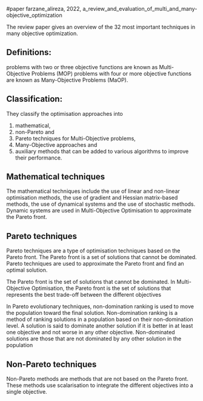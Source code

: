 #paper 
farzane_alireza, 2022, a_review_and_evaluation_of_multi_and_many-objective_optimization


The review paper gives an overview of the 32 most important techniques in many objective optimization.


## Definitions:
problems with two or three objective functions are known as Multi-Objective Problems (MOP)
problems with four or more objective functions are known as Many-Objective Problems (MaOP).


## Classification:
They classify the optimisation approaches into 
1. mathematical, 
2. non-Pareto and 
3. Pareto techniques for Multi-Objective problems, 
4. Many-Objective approaches and 
5. auxiliary methods that can be added to various algorithms to improve their performance.


## Mathematical techniques
The mathematical techniques include the use of linear and non-linear optimisation methods, the use of gradient and Hessian matrix-based methods, the use of dynamical systems and the use of stochastic methods.
Dynamic systems are used in Multi-Objective Optimisation to approximate the Pareto front. 


## Pareto techniques
Pareto techniques are a type of optimisation techniques based on the Pareto front. The Pareto front is a set of solutions that cannot be dominated. Pareto techniques are used to approximate the Pareto front and find an optimal solution.

The Pareto front is the set of solutions that cannot be dominated. In Multi-Objective Optimisation, the Pareto front is the set of solutions that represents the best trade-off between the different objectives

In Pareto evolutionary techniques, non-domination ranking is used to move the population toward the final solution. Non-domination ranking is a method of ranking solutions in a population based on their non-domination level. A solution is said to dominate another solution if it is better in at least one objective and not worse in any other objective. Non-dominated solutions are those that are not dominated by any other solution in the population


## Non-Pareto techniques
Non-Pareto methods are methods that are not based on the Pareto front. These methods use scalarisation to integrate the different objectives into a single objective.


